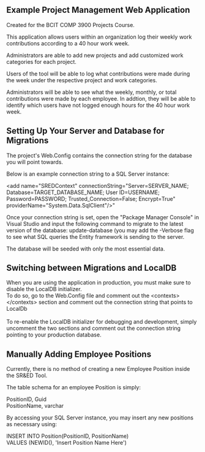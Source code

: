 ## Example Project Management Web Application ##

Created for the BCIT COMP 3900 Projects Course.

This application allows users within an organization log their weekly work contributions according to a 40 hour work week.

Administrators are able to add new projects and add customized work categories for each project.

Users of the tool will be able to log what contributions were made during the week under the respective project and work categories.

Administrators will be able to see what the weekly, monthly, or total contributions were made by each employee. In addtion, they will be able
to identify which users have not logged enough hours for the 40 hour work week.

Setting Up Your Server and Database for Migrations
--------------------------------------------------
The project's Web.Config contains the connection string for the database you will point towards.

Below is an example connection string to a SQL Server instance:

\<add name="SREDContext" connectionString="Server=SERVER_NAME; Database=TARGET_DATABASE_NAME; User ID=USERNAME; Password=PASSWORD; Trusted_Connection=False; Encrypt=True" providerName="System.Data.SqlClient"/\>"

Once your connection string is set, open the "Package Manager Console" in Visual Studio and input the following command to migrate to the latest version of the database:
update-database (you may add the -Verbose flag to see what SQL queries the Entity framework is sending to the server.

The database will be seeded with only the most essential data.

Switching between Migrations and LocalDB
----------------------------------------
When you are using the application in production, you must make sure to disable the LocalDB initializer.<br/>
To do so, go to the Web.Config file and comment out the \<contexts\>\</contexts\> section and comment out the connection string that points to LocalDb<br/>
<br/>
To re-enable the LocalDB initializer for debugging and development, simply uncomment the two sections and comment out the connection string pointing to your production database.<br/>

Manually Adding Employee Positions
----------------------------------
Currently, there is no method of creating a new Employee Position inside the SR&ED Tool.

The table schema for an employee Position is simply:

PositionID, Guid<br />
PositionName, varchar<br />

By accessing your SQL Server instance, you may insert any new positions as necessary using:

INSERT INTO Position(PositionID, PositionName)<br />
VALUES (NEWID(), 'Insert Position Name Here')
